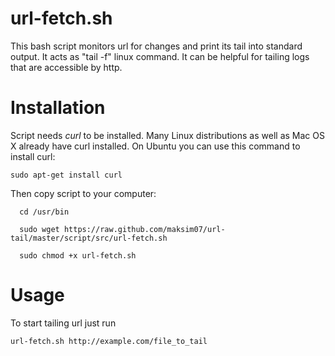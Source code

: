 url-fetch.sh
=========

  This bash script monitors url for changes and print its tail into standard output. It acts as "tail -f" linux command.
  It can be helpful for tailing logs that are accessible by http.

# Installation

  Script needs *curl* to be installed. Many Linux distributions as well as Mac OS X already have curl installed.
  On Ubuntu you can use this command to install curl:

  `sudo apt-get install curl`

  Then copy script to your computer:

```
  cd /usr/bin

  sudo wget https://raw.github.com/maksim07/url-tail/master/script/src/url-fetch.sh

  sudo chmod +x url-fetch.sh
```

# Usage

  To start tailing url just run

  `url-fetch.sh http://example.com/file_to_tail`
